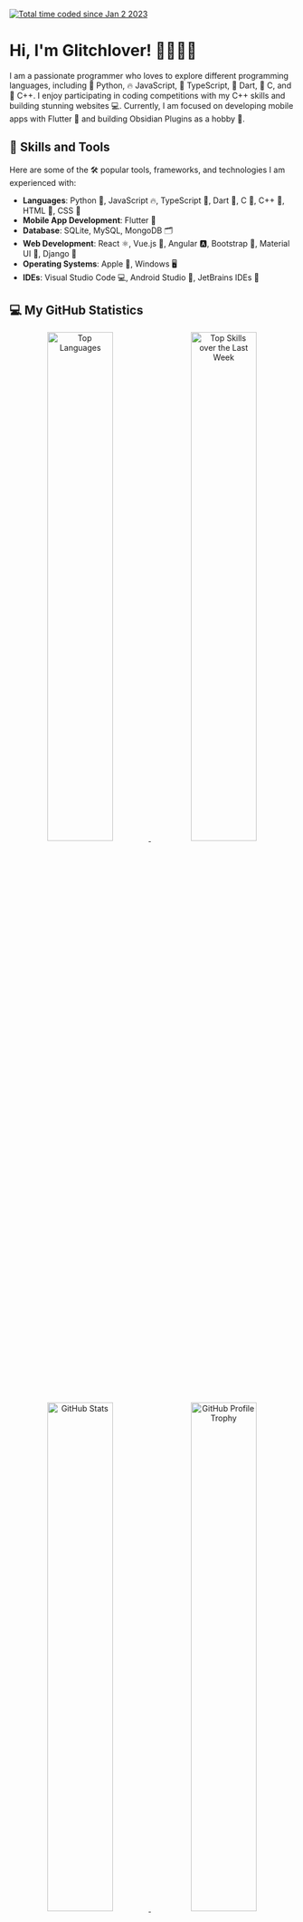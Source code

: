 <a href="https://wakatime.com/@3615509d-fced-418e-b043-ae59a7984e17"><img src="https://wakatime.com/badge/user/3615509d-fced-418e-b043-ae59a7984e17.svg" alt="Total time coded since Jan 2 2023" /></a>
# Hi, I'm Glitchlover! 👩🏻‍💻👋

I am a passionate programmer who loves to explore different programming languages, including 🐍 Python, 🔥 JavaScript, 🚀 TypeScript, 🎯 Dart, 🤖 C, and 🤖 C++. I enjoy participating in coding competitions with my C++ skills and building stunning websites 💻. Currently, I am focused on developing mobile apps with Flutter 📱 and building Obsidian Plugins as a hobby 🧩.

## 🚀 Skills and Tools

Here are some of the 🛠️ popular tools, frameworks, and technologies I am experienced with:

- **Languages**: Python 🐍, JavaScript 🔥, TypeScript 🚀, Dart 🎯, C 🔢, C++ 🤖, HTML 🧱, CSS 🎨
- **Mobile App Development**: Flutter 📱
- **Database**: SQLite, MySQL, MongoDB 🗂️
- **Web Development**: React ⚛️, Vue.js 🍃, Angular 🅰️, Bootstrap 🥾, Material UI 💠, Django 🦸
- **Operating Systems**: Apple 🍎, Windows 🖥️
- **IDEs**: Visual Studio Code 💻, Android Studio 📱, JetBrains IDEs 🚀

## 💻 My GitHub Statistics

<div align="center"> <a href="#"> <img src="https://github-readme-stats.vercel.app/api/top-langs/?username=glitchlover&langs_count=10&theme=dark&layout=compact" alt="Top Languages" width="48%"> </a> &nbsp; <a href="#"> <img src="https://github-readme-stats.vercel.app/api/wakatime?username=glitchlover&layout=compact&theme=dark" alt="Top Skills over the Last Week" width="48%"> </a> <br><br> <a href="#"> <img src="https://github-readme-stats.vercel.app/api?username=glitchlover&show_icons=true&theme=dark&count_private=true&hide=stars,issues,contribs" alt="GitHub Stats" width="48%"> </a> &nbsp; <a href="#"> <img src="https://github-profile-trophy.vercel.app/?username=glitchlover&theme=dark&no-bg=true&no-frame=true" alt="GitHub Profile Trophy" width="48%"> </a> </div>

<!--
## 🏆 My Achievements

Here are some of the badges that showcase my achievements 🏅:

- **Google Certified**: [Google Cloud Platform Fundamentals Badge](https://www.credential.net/234e6378-b802-4330-b2df-4b7d63f1d57e#gs.qv2ci6) 🌎
- **Hacker Rank Certificate**: [Python Basic Programming Certificate](https://www.hackerrank.com/certificates/0123456789ab) 🏆
- **LeetCode Profile**: [350+ Solved Problems](https://leetcode.com/glitchlover/) 👨‍💻
- **Codeforces Profile**: [Expert Rating](https://codeforces.com/profile/glitchlover) 💼

## 📫 Connect with Me

You can get in touch with me through the following channels 📲:

- GitHub: [@glitchlover](https://github.com/glitchlover) 🐙
- LinkedIn: [glitchlover](https://www.linkedin.com/in/glitchlover/) 💼
- Twitter: [@glitchlover_](https://twitter.com/glitchlover_) 🐦

Feel free to reach out to me if you have any questions or would like to collaborate on a project 🤝!
-->
